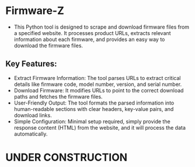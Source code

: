 # Firmware-Z
- This Python tool is designed to scrape and download firmware files from a specified website. It processes product URLs, extracts relevant information about each firmware, and provides an easy way to download the firmware files.

## Key Features:
- Extract Firmware Information: The tool parses URLs to extract critical details like firmware code, model number, version, and serial number.
- Download Firmware: It modifies URLs to point to the correct download paths and fetches the firmware files.
- User-Friendly Output: The tool formats the parsed information into human-readable sections with clear headers, key-value pairs, and download links.
- Simple Configuration: Minimal setup required, simply provide the response content (HTML) from the website, and it will process the data automatically.

# UNDER CONSTRUCTION
